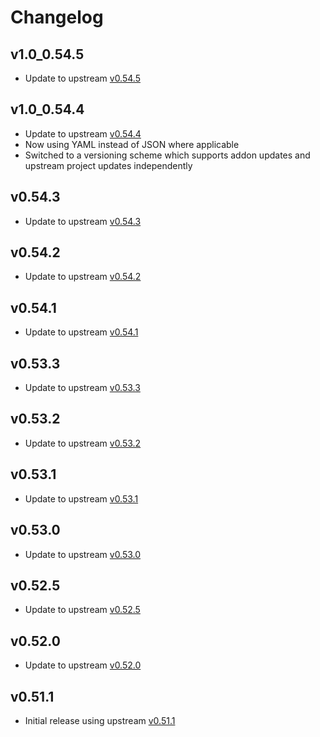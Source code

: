 # Changelog

## v1.0_0.54.5

- Update to upstream [v0.54.5](https://github.com/navidrome/navidrome/releases/tag/v0.54.5)

## v1.0_0.54.4

- Update to upstream [v0.54.4](https://github.com/navidrome/navidrome/releases/tag/v0.54.4)
- Now using YAML instead of JSON where applicable
- Switched to a versioning scheme which supports addon updates and upstream project updates independently

## v0.54.3

- Update to upstream [v0.54.3](https://github.com/navidrome/navidrome/releases/tag/v0.54.3)

## v0.54.2

- Update to upstream [v0.54.2](https://github.com/navidrome/navidrome/releases/tag/v0.54.2)

## v0.54.1

- Update to upstream [v0.54.1](https://github.com/navidrome/navidrome/releases/tag/v0.54.1)

## v0.53.3

- Update to upstream [v0.53.3](https://github.com/navidrome/navidrome/releases/tag/v0.53.3)

## v0.53.2

- Update to upstream [v0.53.2](https://github.com/navidrome/navidrome/releases/tag/v0.53.2)

## v0.53.1

- Update to upstream [v0.53.1](https://github.com/navidrome/navidrome/releases/tag/v0.53.1)

## v0.53.0

- Update to upstream [v0.53.0](https://github.com/navidrome/navidrome/releases/tag/v0.53.0)

## v0.52.5

- Update to upstream [v0.52.5](https://github.com/navidrome/navidrome/releases/tag/v0.52.5)

## v0.52.0

- Update to upstream [v0.52.0](https://github.com/navidrome/navidrome/releases/tag/v0.52.0)

## v0.51.1

- Initial release using upstream [v0.51.1](https://github.com/navidrome/navidrome/releases/tag/v0.51.1)
